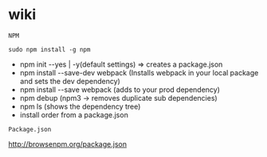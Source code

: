 # wiki
```
NPM

sudo npm install -g npm
```
- npm init --yes | -y(default settings) => creates a package.json
- npm install --save-dev webpack (Installs webpack in your local package and sets the dev dependency)
- npm install --save webpack (adds to your prod dependency)
- npm debup (npm3 -> removes duplicate sub dependencies)
- npm ls (shows the dependency tree)
- install order from a package.json

````
Package.json
````
http://browsenpm.org/package.json
